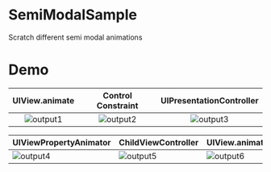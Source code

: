 # SemiModalSample

Scratch different semi modal animations

# Demo

|UIView.animate|Control Constraint|UIPresentationController|
|:---:|:---:|:---:|
|![output1](https://user-images.githubusercontent.com/67818255/131501258-fed7effe-29b2-485e-b745-93ef1d313b33.gif)|![output2](https://user-images.githubusercontent.com/67818255/131501347-185275f6-41b1-40b7-aec0-0613a21c1126.gif)|![output3](https://user-images.githubusercontent.com/67818255/131501383-abeef354-23c8-4187-b771-2abc3d7958d8.gif)|

|UIViewPropertyAnimator|ChildViewController|UIView.animate|
|---|---|---|
|![output4](https://user-images.githubusercontent.com/67818255/131501403-b41751c0-50c4-486c-8d93-f8c5b2b66e5d.gif)|![output5](https://user-images.githubusercontent.com/67818255/131501441-55abff87-1de6-48dc-bb1f-82da87407c0a.gif)|![output6](https://user-images.githubusercontent.com/67818255/131501486-0264aa7f-c19c-4818-a649-c80e96673760.gif)|
